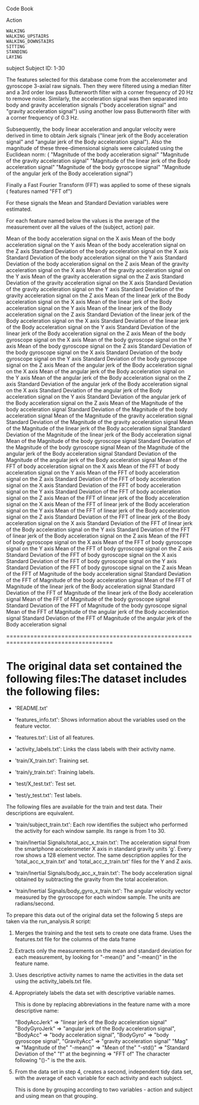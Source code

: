 Code Book


Action

	WALKING
	WALKING_UPSTAIRS
	WALKING_DOWNSTAIRS
	SITTING
	STANDING
    LAYING


subject
    Subject ID: 1-30
	


The features selected for this database come from the accelerometer and gyroscope 3-axial raw signals. 
Then they were filtered using a median filter and a 3rd order low pass Butterworth filter with a corner frequency of 20 Hz to remove noise. 
Similarly, the acceleration signal was then separated into body and gravity acceleration signals ("body acceleration signal" and "gravity acceleration signal") using another low pass Butterworth filter with a corner frequency of 0.3 Hz. 

Subsequently, the body linear acceleration and angular velocity were derived in time to obtain Jerk signals ("linear jerk of the Body acceleration signal" and "angular jerk of the Body acceleration signal"). 
Also the magnitude of these three-dimensional signals were calculated using the Euclidean norm:
 ( "Magnitude of the body acceleration signal"
   "Magnitude of the gravity acceleration signal"
   "Magnitude of the linear jerk of the Body acceleration signal"
   "Magnitude of the body gyroscope signal"
   "Magnitude of the angular jerk of the Body acceleration signal")

Finally a Fast Fourier Transform (FFT) was applied to some of these signals  ( features named "FFT of")

For these signals the Mean and Standard Deviation variables were estimated.

For each feature named below the values is the average of the measurement over all the values of the (subject, action) pair.

Mean of the body acceleration signal on the X axis
Mean of the body acceleration signal on the Y axis
Mean of the body acceleration signal on the Z axis
Standard Deviation of the body acceleration signal on the X axis
Standard Deviation of the body acceleration signal on the Y axis
Standard Deviation of the body acceleration signal on the Z axis
Mean of the gravity acceleration signal on the X axis
Mean of the gravity acceleration signal on the Y axis
Mean of the gravity acceleration signal on the Z axis
Standard Deviation of the gravity acceleration signal on the X axis
Standard Deviation of the gravity acceleration signal on the Y axis
Standard Deviation of the gravity acceleration signal on the Z axis
Mean of the linear jerk of the Body acceleration signal on the X axis
Mean of the linear jerk of the Body acceleration signal on the Y axis
Mean of the linear jerk of the Body acceleration signal on the Z axis
Standard Deviation of the linear jerk of the Body acceleration signal on the X axis
Standard Deviation of the linear jerk of the Body acceleration signal on the Y axis
Standard Deviation of the linear jerk of the Body acceleration signal on the Z axis
Mean of the body gyroscope signal on the X axis
Mean of the body gyroscope signal on the Y axis
Mean of the body gyroscope signal on the Z axis
Standard Deviation of the body gyroscope signal on the X axis
Standard Deviation of the body gyroscope signal on the Y axis
Standard Deviation of the body gyroscope signal on the Z axis
Mean of the angular jerk of the Body acceleration signal on the X axis
Mean of the angular jerk of the Body acceleration signal on the Y axis
Mean of the angular jerk of the Body acceleration signal on the Z axis
Standard Deviation of the angular jerk of the Body acceleration signal on the X axis
Standard Deviation of the angular jerk of the Body acceleration signal on the Y axis
Standard Deviation of the angular jerk of the Body acceleration signal on the Z axis
Mean of the Magnitude of the body acceleration signal
Standard Deviation of the Magnitude of the body acceleration signal
Mean of the Magnitude of the gravity acceleration signal
Standard Deviation of the Magnitude of the gravity acceleration signal
Mean of the Magnitude of the linear jerk of the Body acceleration signal
Standard Deviation of the Magnitude of the linear jerk of the Body acceleration signal
Mean of the Magnitude of the body gyroscope signal
Standard Deviation of the Magnitude of the body gyroscope signal
Mean of the Magnitude of the angular jerk of the Body acceleration signal
Standard Deviation of the Magnitude of the angular jerk of the Body acceleration signal
Mean of the FFT of body acceleration signal on the X axis
Mean of the FFT of body acceleration signal on the Y axis
Mean of the FFT of body acceleration signal on the Z axis
Standard Deviation of the FFT of body acceleration signal on the X axis
Standard Deviation of the FFT of body acceleration signal on the Y axis
Standard Deviation of the FFT of body acceleration signal on the Z axis
Mean of the FFT of linear jerk of the Body acceleration signal on the X axis
Mean of the FFT of linear jerk of the Body acceleration signal on the Y axis
Mean of the FFT of linear jerk of the Body acceleration signal on the Z axis
Standard Deviation of the FFT of linear jerk of the Body acceleration signal on the X axis
Standard Deviation of the FFT of linear jerk of the Body acceleration signal on the Y axis
Standard Deviation of the FFT of linear jerk of the Body acceleration signal on the Z axis
Mean of the FFT of body gyroscope signal on the X axis
Mean of the FFT of body gyroscope signal on the Y axis
Mean of the FFT of body gyroscope signal on the Z axis
Standard Deviation of the FFT of body gyroscope signal on the X axis
Standard Deviation of the FFT of body gyroscope signal on the Y axis
Standard Deviation of the FFT of body gyroscope signal on the Z axis
Mean of the FFT of Magnitude of the body acceleration signal
Standard Deviation of the FFT of Magnitude of the body acceleration signal
Mean of the FFT of Magnitude of the linear jerk of the Body acceleration signal
Standard Deviation of the FFT of Magnitude of the linear jerk of the Body acceleration signal
Mean of the FFT of Magnitude of the body gyroscope signal
Standard Deviation of the FFT of Magnitude of the body gyroscope signal
Mean of the FFT of Magnitude of the angular jerk of the Body acceleration signal
Standard Deviation of the FFT of Magnitude of the angular jerk of the Body acceleration signal

=====================================================================================

The original data set contained the following files:The dataset includes the following files:
=========================================

- 'README.txt'

- 'features_info.txt': Shows information about the variables used on the feature vector.

- 'features.txt': List of all features.

- 'activity_labels.txt': Links the class labels with their activity name.

- 'train/X_train.txt': Training set.

- 'train/y_train.txt': Training labels.

- 'test/X_test.txt': Test set.

- 'test/y_test.txt': Test labels.

The following files are available for the train and test data. Their descriptions are equivalent. 

- 'train/subject_train.txt': Each row identifies the subject who performed the activity for each window sample. Its range is from 1 to 30. 

- 'train/Inertial Signals/total_acc_x_train.txt': The acceleration signal from the smartphone accelerometer X axis in standard gravity units 'g'. Every row shows a 128 element vector. The same description applies for the 'total_acc_x_train.txt' and 'total_acc_z_train.txt' files for the Y and Z axis. 

- 'train/Inertial Signals/body_acc_x_train.txt': The body acceleration signal obtained by subtracting the gravity from the total acceleration. 

- 'train/Inertial Signals/body_gyro_x_train.txt': The angular velocity vector measured by the gyroscope for each window sample. The units are radians/second. 



To prepare this data out of the original data set the following 5 steps are taken via the run_analysis.R script:

1. Merges the training and the test sets to create one data frame. 
   Uses the features.txt file for the columns of the data frame

2. Extracts only the measurements on the mean and standard deviation for each measurement, by looking for "-mean()" and "-mean()" in the feature name.

3. Uses descriptive activity names to name the activities in the data set using the activity_labels.txt file.

4. Appropriately labels the data set with descriptive variable names. 
   
   This is done by replacing abbreviations in the feature name with a more descriptive name:
   
   "BodyAccJerk"  => "linear jerk of the Body acceleration signal"
   "BodyGyroJerk" => "angular jerk of the Body acceleration signal",
   "BodyAcc"      => "body acceleration signal",
   "BodyGyro"     => "body gyroscope signal",
   "GravityAcc"   => "gravity acceleration signal"
   "Mag"          => "Magnitude of the"
   "-mean()"      => "Mean of the"
   "-std()"       => "Standard Deviation of the"
   "f" at the beginning => "FFT of"
   The character following "()-" is the the axis.

5. From the data set in step 4, creates a second, independent tidy data set,
   with the average of each variable for each activity and each subject.
   
   This is done by grouping according to two variables - action and subject and using mean on that grouping.


   
   
   
